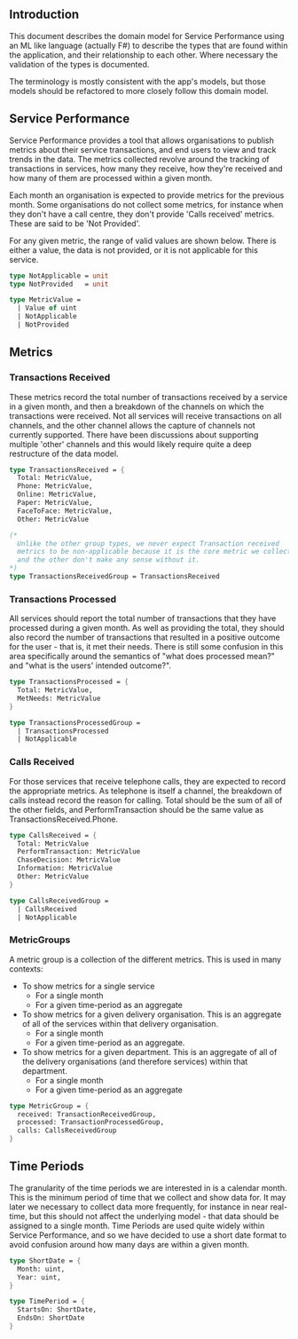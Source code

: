 ## Introduction

This document describes the domain model for Service Performance using
an ML like language (actually F#) to describe the types that are found
within the application, and their relationship to each other. Where
necessary the validation of the types is documented.

The terminology is mostly consistent with the app's models, but those
models should be refactored to more closely follow this domain model.


## Service Performance

Service Performance provides a tool that allows organisations to publish
metrics about their service transactions, and end users to view and track
trends in the data.  The metrics collected revolve around the tracking of
transactions in services, how many they receive, how they're received and
how many of them are processed within a given month.

Each month an organisation is expected to provide metrics for the previous
month.  Some organisations do not collect some metrics, for instance when
they don't have a call centre, they don't provide 'Calls received' metrics.
These are said to be 'Not Provided'.

For any given metric, the range of valid values are shown below.  There is
either a value, the data is not provided, or it is not applicable for this
service.

```fsharp
type NotApplicable = unit
type NotProvided   = unit

type MetricValue =
  | Value of uint
  | NotApplicable
  | NotProvided
```

## Metrics


### Transactions Received

These metrics record the total number of transactions received by a service in a given month, and then a breakdown of the channels on which the transactions were received.  Not all services will receive transactions on all channels, and the other channel allows the capture of channels not currently supported.  There have been discussions about supporting multiple 'other' channels and this would likely require quite a deep restructure of the data model.

```fsharp
type TransactionsReceived = {
  Total: MetricValue,
  Phone: MetricValue,
  Online: MetricValue,
  Paper: MetricValue,
  FaceToFace: MetricValue,
  Other: MetricValue

(*
  Unlike the other group types, we never expect Transaction received
  metrics to be non-applicable because it is the core metric we collect
  and the other don't make any sense without it.
*)
type TransactionsReceivedGroup = TransactionsReceived
```


### Transactions Processed

All services should report the total number of transactions that they have processed during a given month. As well as providing the total, they should also record the number of transactions that resulted in a positive outcome for the user - that is, it met their needs.  There is still some confusion in this area specifically around the semantics of "what does processed mean?" and "what is the users' intended outcome?".

```fsharp
type TransactionsProcessed = {
  Total: MetricValue,
  MetNeeds: MetricValue
}

type TransactionsProcessedGroup =
  | TransactionsProcessed
  | NotApplicable
```


### Calls Received

For those services that receive telephone calls, they are expected to record the appropriate metrics. As telephone is itself a channel, the breakdown of calls instead record the reason for calling.  Total should be the sum of all of the other fields, and PerformTransaction should be the same value as TransactionsReceived.Phone.

```fsharp
type CallsReceived = {
  Total: MetricValue
  PerformTransaction: MetricValue
  ChaseDecision: MetricValue
  Information: MetricValue
  Other: MetricValue
}

type CallsReceivedGroup =
  | CallsReceived
  | NotApplicable
```


### MetricGroups

A metric group is a collection of the different metrics. This is used in many contexts:

* To show metrics for a single service
  * For a single month
  * For a given time-period as an aggregate
* To show metrics for a given delivery organisation. This is an aggregate of all of the services within that delivery organisation.
  * For a single month
  * For a given time-period as an aggregate.
* To show metrics for a given department. This is an aggregate of all of the delivery organisations (and therefore services) within that department.
  * For a single month
  * For a given time-period as an aggregate

```fsharp
type MetricGroup = {
  received: TransactionReceivedGroup,
  processed: TransactionProcessedGroup,
  calls: CallsReceivedGroup
}
```


## Time Periods

The granularity of the time periods we are interested in is a calendar month.  This is the minimum period of time that we collect and show data for. It may later we necessary to collect data more frequently, for instance in near real-time, but this should not affect the underlying model - that data should be assigned to a single month.  Time Periods are used quite widely within Service Performance, and so we have decided to use a short date format to avoid confusion around how many days are within a given month.

```fsharp
type ShortDate = {
  Month: uint,
  Year: uint,
}

type TimePeriod = {
  StartsOn: ShortDate,
  EndsOn: ShortDate
}
```


